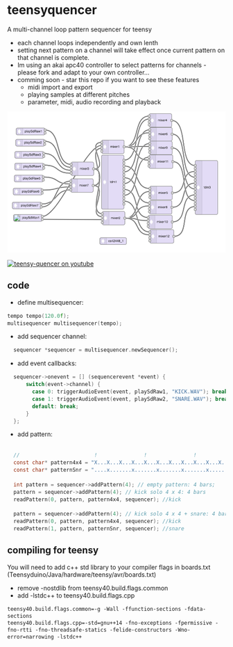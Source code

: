 # teensyquencer
A multi-channel loop pattern sequencer for teensy
* each channel loops independently and own lenth
* setting next pattern on a channel will take effect once current pattern on that channel is complete.
* Im using an akai apc40 controller to select patterns for channels - please fork and adapt to your own controller...
* comming soon - star this repo if you want to see these features
  * midi import and export
  * playing samples at different pitches
  * parameter, midi, audio recording and playback
 
![Audio signal path](AudioPath.png)

[![teensy-quencer on youtube](https://img.youtube.com/vi/eEeuXfxMdCI/0.jpg)](https://www.youtube.com/watch?v=eEeuXfxMdCI)

## code
* define multisequencer:
``` c
tempo tempo(120.0f);
multisequencer multisequencer(tempo);
```

* add sequencer channel:
``` c
  sequencer *sequencer = multisequencer.newSequencer();
```

* add event callbacks:
``` c
  sequencer->onevent = [] (sequencerevent *event) {
      switch(event->channel) {
        case 0: triggerAudioEvent(event, playSdRaw1, "KICK.WAV"); break;
        case 1: triggerAudioEvent(event, playSdRaw2, "SNARE.WAV"); break;      
        default: break;
      }
  };
```
* add pattern:
``` c

  //                        !               !               !               !      
  const char* pattern4x4 = "X...X...X...X...X...X...X...X...X...X...X...X...X...X...X...X..."; 
  const char* patternSnr = "....x.......x.......x.......x.......x.......x.......x.......x..."; 

  int pattern = sequencer->addPattern(4); // empty pattern: 4 bars;
  pattern = sequencer->addPattern(4); // kick solo 4 x 4: 4 bars
  readPattern(0, pattern, pattern4x4, sequencer); //kick

  pattern = sequencer->addPattern(4); // kick solo 4 x 4 + snare: 4 bars;
  readPattern(0, pattern, pattern4x4, sequencer); //kick
  readPattern(1, pattern, patternSnr, sequencer); //snare
```

## compiling for teensy
You will need to add c++ std library to your compiler flags in boards.txt (Teensyduino/Java/hardware/teensy/avr/boards.txt)
* remove -nostdlib from teensy40.build.flags.common
* add -lstdc++ to teensy40.build.flags.cpp
```
teensy40.build.flags.common=-g -Wall -ffunction-sections -fdata-sections
teensy40.build.flags.cpp=-std=gnu++14 -fno-exceptions -fpermissive -fno-rtti -fno-threadsafe-statics -felide-constructors -Wno-error=narrowing -lstdc++
```

